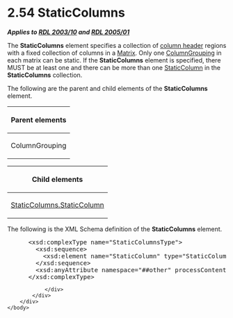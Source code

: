 <html dir="LTR" xmlns:mshelp="http://msdn.microsoft.com/mshelp" xmlns:ddue="http://ddue.schemas.microsoft.com/authoring/2003/5" xmlns:xlink="http://www.w3.org/1999/xlink" xmlns:tool="http://www.microsoft.com/tooltip">
    <head>
        <meta http-equiv="Content-Type" content="text/html; CHARSET=utf-8"></meta>
        <meta name="save" content="history"></meta>
        <title>2.54 StaticColumns</title>
        <xml>
            <mshelp:toctitle title="2.54 StaticColumns"></mshelp:toctitle>
            <mshelp:rltitle title="[MS-RDL]: StaticColumns"></mshelp:rltitle>
            <mshelp:keyword index="A" term="9aa555d4-c620-490b-8d47-cd3df4117cd8"></mshelp:keyword>
            <mshelp:attr name="DCSext.ContentType" value="open specification"></mshelp:attr>
            <mshelp:attr name="AssetID" value="9aa555d4-c620-490b-8d47-cd3df4117cd8"></mshelp:attr>
            <mshelp:attr name="TopicType" value="kbRef"></mshelp:attr>
            <mshelp:attr name="DCSext.Title" value="[MS-RDL]: StaticColumns" />
        </xml>
    </head>
    <body>
        <div id="header">
            <h1 class="heading">2.54 StaticColumns</h1>
        </div>
        <div id="mainSection">
            <div id="mainBody">
                <div id="allHistory" class="saveHistory"></div>
                <div id="sectionSection0" class="section" name="collapseableSection">
                    

<p><b><i>Applies to </i></b><a href="a7e2ad00-07c8-4f6d-80ab-3ad55df7b233.htm"><b><i>RDL 2003/10</i></b></a><b>
<i>and </i></b><a href="3ebe2912-4958-4832-b391-cad1f5e13338.htm"><b><i>RDL 2005/01</i></b></a></p>

<p>The <b>StaticColumns</b> element specifies a collection of <a href="b2482b3f-74ab-4ca8-a9e5-c07955011743.htm#gt_b44f1311-4a23-47b8-95a3-71a765d42c80">column header</a> regions with
a fixed collection of columns in a <a href="25419c0a-c7c6-43d7-8ca5-1af842666dcb.htm">Matrix</a>. Only one <a href="dc090e7a-cb5f-477c-9157-b1a087d66cfc.htm">ColumnGrouping</a> in each
matrix can be static. If the <b>StaticColumns</b> element is specified, there
MUST be at least one and there can be more than one <a href="5ce81585-de46-403d-bfbf-feebaa70e46b.htm">StaticColumn</a> in the <b>StaticColumns</b>
collection.</p>

<p>The following are the parent and child elements of the <b>StaticColumns</b>
element.</p>

<table>
 <thead>
  <tr>
   <th>
   <p>Parent elements</p>
   </th>
  </tr>
 </thead>
 <tr>
  <td>
  <p>ColumnGrouping</p>
  </td>
 </tr>
</table>

<p> </p>

<table>
 <thead>
  <tr>
   <th>
   <p>Child elements</p>
   </th>
  </tr>
 </thead>
 <tr>
  <td>
  <p><a href="40dcbca3-c51a-4cfc-8241-8bca834f1cd4.htm">StaticColumns.StaticColumn</a></p>
  </td>
 </tr>
</table>

<p>The following is the XML Schema definition of the <b>StaticColumns</b>
element.</p>

<dl>
<dd>
<div><pre> &lt;xsd:complexType name=&quot;StaticColumnsType&quot;&gt;
   &lt;xsd:sequence&gt;
     &lt;xsd:element name=&quot;StaticColumn&quot; type=&quot;StaticColumnType&quot; maxOccurs=&quot;unbounded&quot; /&gt;
   &lt;/xsd:sequence&gt;
   &lt;xsd:anyAttribute namespace=&quot;##other&quot; processContents=&quot;skip&quot; /&gt;
 &lt;/xsd:complexType&gt;
</pre></div>
</dd></dl>


                </div>
            </div>
        </div>
    </body>
</html>